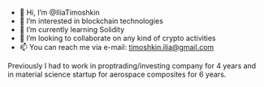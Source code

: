 - 👋 Hi, I’m @IliaTimoshkin
- 👀 I’m interested in blockchain technologies
- 🌱 I’m currently learning Solidity
- 💞️ I’m looking to collaborate on any kind of crypto activities
- 📫 You can reach me via e-mail: timoshkin.ilia@gmail.com

Previously I had to work in proptrading/investing company for 4 years and in material science startup for aerospace composites for 6 years. 
<!---
IliaTimoshkin/IliaTimoshkin is a ✨ special ✨ repository because its `README.md` (this file) appears on your GitHub profile.
You can click the Preview link to take a look at your changes.
--->
